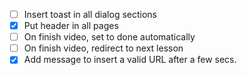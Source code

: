 - [ ] Insert toast in all dialog sections
- [x] Put header in all pages
- [ ] On finish video, set to done automatically
- [ ] On finish video, redirect to next lesson
- [x] Add message to insert a valid URL after a few secs.
